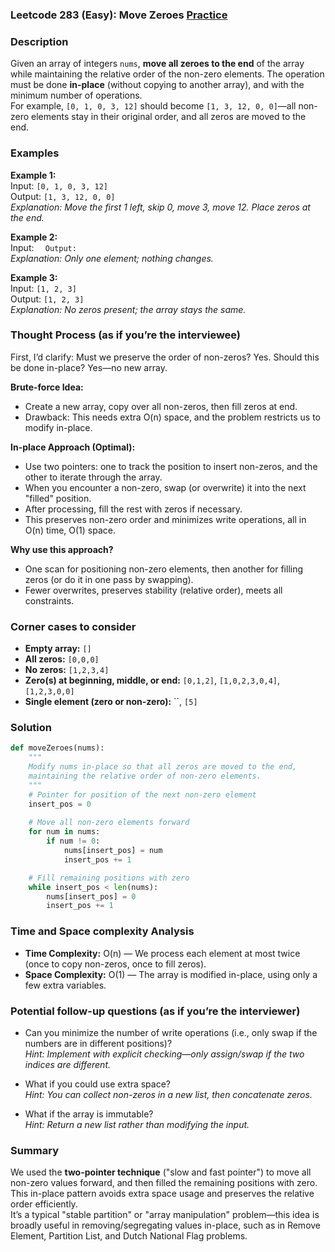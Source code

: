 ### Leetcode 283 (Easy): Move Zeroes [Practice](https://leetcode.com/problems/move-zeroes)

### Description  
Given an array of integers `nums`, **move all zeroes to the end** of the array while maintaining the relative order of the non-zero elements. The operation must be done **in-place** (without copying to another array), and with the minimum number of operations.  
For example, `[0, 1, 0, 3, 12]` should become `[1, 3, 12, 0, 0]`—all non-zero elements stay in their original order, and all zeros are moved to the end.

### Examples  

**Example 1:**  
Input: `[0, 1, 0, 3, 12]`  
Output: `[1, 3, 12, 0, 0]`  
*Explanation: Move the first 1 left, skip 0, move 3, move 12. Place zeros at the end.*

**Example 2:**  
Input: ``  
Output: ``  
*Explanation: Only one element; nothing changes.*

**Example 3:**  
Input: `[1, 2, 3]`  
Output: `[1, 2, 3]`  
*Explanation: No zeros present; the array stays the same.*


### Thought Process (as if you’re the interviewee)  

First, I’d clarify: Must we preserve the order of non-zeros? Yes. Should this be done in-place? Yes—no new array.

**Brute-force Idea:**  
- Create a new array, copy over all non-zeros, then fill zeros at end.  
- Drawback: This needs extra O(n) space, and the problem restricts us to modify in-place.

**In-place Approach (Optimal):**  
- Use two pointers: one to track the position to insert non-zeros, and the other to iterate through the array.
- When you encounter a non-zero, swap (or overwrite) it into the next "filled" position.
- After processing, fill the rest with zeros if necessary.
- This preserves non-zero order and minimizes write operations, all in O(n) time, O(1) space.

**Why use this approach?**  
- One scan for positioning non-zero elements, then another for filling zeros (or do it in one pass by swapping).
- Fewer overwrites, preserves stability (relative order), meets all constraints.

### Corner cases to consider  
- **Empty array:** `[]`
- **All zeros:** `[0,0,0]`
- **No zeros:** `[1,2,3,4]`
- **Zero(s) at beginning, middle, or end:** `[0,1,2]`, `[1,0,2,3,0,4]`, `[1,2,3,0,0]`
- **Single element (zero or non-zero):** ``, `[5]`

### Solution

```python
def moveZeroes(nums):
    """
    Modify nums in-place so that all zeros are moved to the end,
    maintaining the relative order of non-zero elements.
    """
    # Pointer for position of the next non-zero element
    insert_pos = 0
    
    # Move all non-zero elements forward
    for num in nums:
        if num != 0:
            nums[insert_pos] = num
            insert_pos += 1

    # Fill remaining positions with zero
    while insert_pos < len(nums):
        nums[insert_pos] = 0
        insert_pos += 1
```

### Time and Space complexity Analysis  

- **Time Complexity:** O(n) — We process each element at most twice (once to copy non-zeros, once to fill zeros).
- **Space Complexity:** O(1) — The array is modified in-place, using only a few extra variables.

### Potential follow-up questions (as if you’re the interviewer)  

- Can you minimize the number of write operations (i.e., only swap if the numbers are in different positions)?  
  *Hint: Implement with explicit checking—only assign/swap if the two indices are different.*

- What if you could use extra space?  
  *Hint: You can collect non-zeros in a new list, then concatenate zeros.*

- What if the array is immutable?  
  *Hint: Return a new list rather than modifying the input.*

### Summary

We used the **two-pointer technique** ("slow and fast pointer") to move all non-zero values forward, and then filled the remaining positions with zero.  
This in-place pattern avoids extra space usage and preserves the relative order efficiently.  
It’s a typical "stable partition" or "array manipulation" problem—this idea is broadly useful in removing/segregating values in-place, such as in Remove Element, Partition List, and Dutch National Flag problems.
